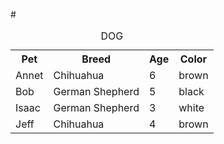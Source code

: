 #<table>
<caption>DOG</caption>
<tr>
<th>Pet</th>
<th>Breed</th>
<th>Age</th>
<th>Color</th>
</tr>
<tr>
<td>Annet</td>
<td>Chihuahua</td>
<td>6</td>
<td>brown</td>
</tr>
<tr>
<td>Bob</td>
<td>German Shepherd</td>
<td>5</td>
<td>black</td>
</tr>
<tr>
<td>Isaac</td>
<td>German Shepherd</td>
<td>3</td>
<td>white</td>
</tr>
<tr>
<td>Jeff</td>
<td>Chihuahua</td>
<td>4</td>
<td>brown</td>
</tr>


